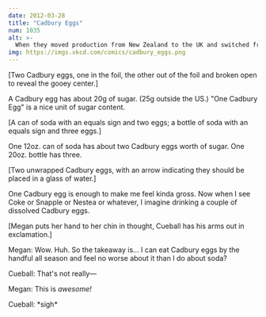 ```yaml
---
date: 2012-03-28
title: "Cadbury Eggs"
num: 1035
alt: >-
  When they moved production from New Zealand to the UK and switched from the runny white centers to the thick, frosting-like filling, it got way harder to cook them scrambled.
img: https://imgs.xkcd.com/comics/cadbury_eggs.png
---
```

[Two Cadbury eggs, one in the foil, the other out of the foil and broken open to reveal the gooey center.]

A Cadbury egg has about 20g of sugar. (25g outside the US.) "One Cadbury Egg" is a nice unit of sugar content.

[A can of soda with an equals sign and two eggs; a bottle of soda with an equals sign and three eggs.]

One 12oz. can of soda has about two Cadbury eggs worth of sugar. One 20oz. bottle has three.

[Two unwrapped Cadbury eggs, with an arrow indicating they should be placed in a glass of water.]

One Cadbury egg is enough to make me feel kinda gross. Now when I see Coke or Snapple or Nestea or whatever, I imagine drinking a couple of dissolved Cadbury eggs.

[Megan puts her hand to her chin in thought, Cueball has his arms out in exclamation.]

Megan: Wow. Huh. So the takeaway is... I can eat Cadbury eggs by the handful all season and feel no worse about it than I do about soda?

Cueball: That's not really—

Megan: This is *awesome!*

Cueball: \*sigh\*